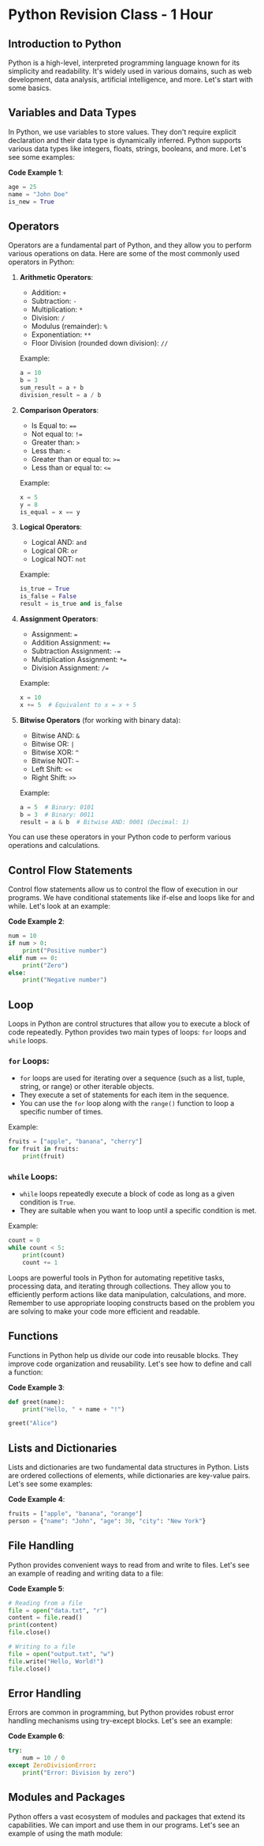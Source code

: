 # Python Revision Class - 1 Hour

## Introduction to Python

Python is a high-level, interpreted programming language known for its simplicity and readability. It's widely used in various domains, such as web development, data analysis, artificial intelligence, and more. Let's start with some basics.

## Variables and Data Types

In Python, we use variables to store values. They don't require explicit declaration and their data type is dynamically inferred. Python supports various data types like integers, floats, strings, booleans, and more. Let's see some examples:

**Code Example 1**:
```python
age = 25
name = "John Doe"
is_new = True
```

## Operators 
 Operators are a fundamental part of Python, and they allow you to perform various operations on data. Here are some of the most commonly used operators in Python:

1. **Arithmetic Operators**:
   - Addition: `+`
   - Subtraction: `-`
   - Multiplication: `*`
   - Division: `/`
   - Modulus (remainder): `%`
   - Exponentiation: `**`
   - Floor Division (rounded down division): `//`

   Example:
   ```python
   a = 10
   b = 3
   sum_result = a + b
   division_result = a / b
   ```

2. **Comparison Operators**:
   - Is Equal to: `==`
   - Not equal to: `!=`
   - Greater than: `>`
   - Less than: `<`
   - Greater than or equal to: `>=`
   - Less than or equal to: `<=`

   Example:
   ```python
   x = 5
   y = 8
   is_equal = x == y
   ```

3. **Logical Operators**:
   - Logical AND: `and`
   - Logical OR: `or`
   - Logical NOT: `not`

   Example:
   ```python
   is_true = True
   is_false = False
   result = is_true and is_false
   ```

4. **Assignment Operators**:
   - Assignment: `=`
   - Addition Assignment: `+=`
   - Subtraction Assignment: `-=`
   - Multiplication Assignment: `*=`
   - Division Assignment: `/=`

   Example:
   ```python
   x = 10
   x += 5  # Equivalent to x = x + 5
   ```

5. **Bitwise Operators** (for working with binary data):
   - Bitwise AND: `&`
   - Bitwise OR: `|`
   - Bitwise XOR: `^`
   - Bitwise NOT: `~`
   - Left Shift: `<<`
   - Right Shift: `>>`

   Example:
   ```python
   a = 5  # Binary: 0101
   b = 3  # Binary: 0011
   result = a & b  # Bitwise AND: 0001 (Decimal: 1)
   ```

You can use these operators in your Python code to perform various operations and calculations.


## Control Flow Statements
Control flow statements allow us to control the flow of execution in our programs. We have conditional statements like if-else and loops like for and while. Let's look at an example:

**Code Example 2**:

```python
num = 10
if num > 0:
    print("Positive number")
elif num == 0:
    print("Zero")
else:
    print("Negative number")

```
## Loop

Loops in Python are control structures that allow you to execute a block of code repeatedly. Python provides two main types of loops: `for` loops and `while` loops.

### `for` Loops:
- `for` loops are used for iterating over a sequence (such as a list, tuple, string, or range) or other iterable objects.
- They execute a set of statements for each item in the sequence.
- You can use the `for` loop along with the `range()` function to loop a specific number of times.

Example:
```python
fruits = ["apple", "banana", "cherry"]
for fruit in fruits:
    print(fruit)
```

### `while` Loops:
- `while` loops repeatedly execute a block of code as long as a given condition is `True`.
- They are suitable when you want to loop until a specific condition is met.

Example:
```python
count = 0
while count < 5:
    print(count)
    count += 1
```

Loops are powerful tools in Python for automating repetitive tasks, processing data, and iterating through collections. They allow you to efficiently perform actions like data manipulation, calculations, and more. Remember to use appropriate looping constructs based on the problem you are solving to make your code more efficient and readable.

## Functions
Functions in Python help us divide our code into reusable blocks. They improve code organization and reusability. Let's see how to define and call a function:

**Code Example 3**:

```python
def greet(name):
    print("Hello, " + name + "!")

greet("Alice")
```

## Lists and Dictionaries
Lists and dictionaries are two fundamental data structures in Python. Lists are ordered collections of elements, while dictionaries are key-value pairs. Let's see some examples:

**Code Example 4**:

```python
fruits = ["apple", "banana", "orange"]
person = {"name": "John", "age": 30, "city": "New York"}
```

## File Handling
Python provides convenient ways to read from and write to files. Let's see an example of reading and writing data to a file:

**Code Example 5**:
```python
# Reading from a file
file = open("data.txt", "r")
content = file.read()
print(content)
file.close()

# Writing to a file
file = open("output.txt", "w")
file.write("Hello, World!")
file.close()

```

## Error Handling
Errors are common in programming, but Python provides robust error handling mechanisms using try-except blocks. Let's see an example:

**Code Example 6**:

```python
try:
    num = 10 / 0
except ZeroDivisionError:
    print("Error: Division by zero")
```

## Modules and Packages
Python offers a vast ecosystem of modules and packages that extend its capabilities. We can import and use them in our programs. Let's see an example of using the math module: